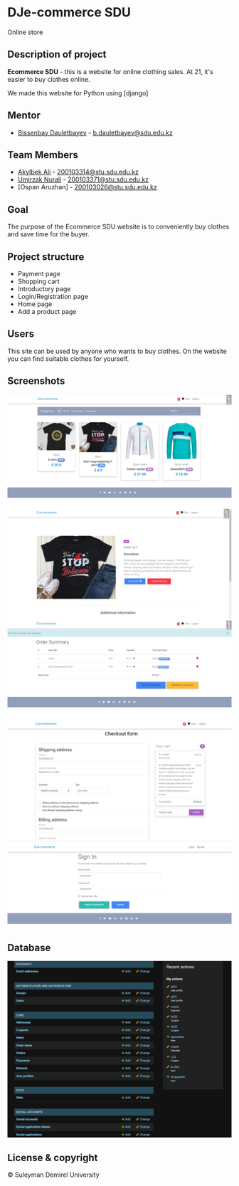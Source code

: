 # DJe-commerce SDU 

Online store

## Description of project

**Ecommerce SDU** - this is a website for online clothing sales. At 21, it's easier to buy clothes online.

We made this website for Python using [django]

## Mentor
* [Bissenbay Dauletbayev](https://github.com/bissenbay) - b.dauletbayev@sdu.edu.kz


## Team Members
* [Akylbek Ali](https://github.com/Aliwkaa04) - 200103314@stu.sdu.edu.kz 
* [Umirzak Nurali](https://github.com/nurik17) - 200103371@stu.sdu.edu.kz 
* [Ospan Aruzhan] - 200103026@stu.sdu.edu.kz

## Goal

The purpose of the Ecommerce SDU website is to conveniently buy clothes and save time for the buyer.

## Project structure

* Payment page
* Shopping cart
* Introductory page
* Login/Registration page
* Home page
* Add a product page

## Users

This site can be used by anyone who wants to buy clothes. On the website you can find suitable clothes for yourself.

## Screenshots
![Image text](https://github.com/Aliwkaa04/backend/blob/main/1.jpg)
![Image text](https://github.com/Aliwkaa04/backend/blob/main/2.jpg)
![Image text](https://github.com/Aliwkaa04/backend/blob/main/3.jpg)
![Image text](https://github.com/Aliwkaa04/backend/blob/main/4.jpg)
![Image text](https://github.com/Aliwkaa04/backend/blob/main/5.jpg)

## Database

![Image text](https://github.com/Aliwkaa04/back-end-project/blob/main/db.jpg)

## License & copyright
© Suleyman Demirel University
